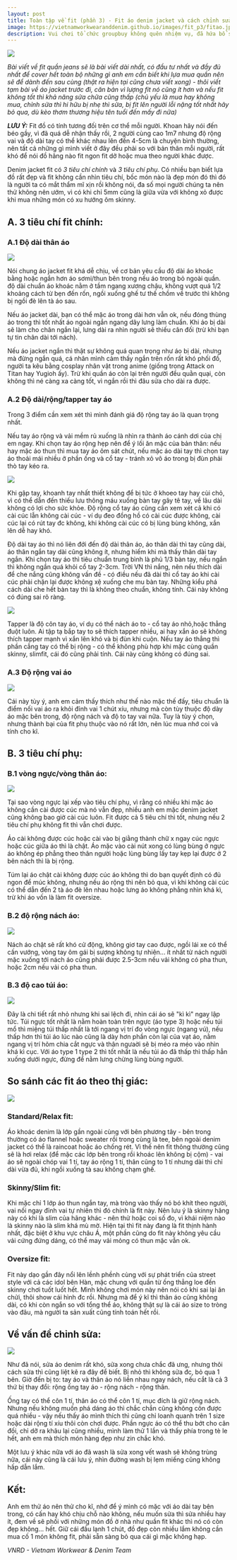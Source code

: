 ```yaml
---
layout: post
title: Toàn tập về fit (phần 3) - Fit áo denim jacket và cách chỉnh sửa
image: https://vietnamworkwearanddenim.github.io/images/fit_p3/fitao.jpg
description: Vui chơi tổ chức groupbuy không quên nhiệm vụ, đã hứa bổ sung những bài viết về mặt tư vấn kiến thức thời trang cho anh em thì phải có.
---
```


![](/images/fit_p3/fitao.jpg)

*Bài viết về fit quần jeans sẽ là bài viết dài nhất, có đầu tư nhất và đầy đủ nhất để cover hết toàn bộ những gì anh em cần biết khi lựa mua quần nên sẽ để dành đến sau cùng (thật ra hiện tại cũng chưa viết xong) - thôi viết tạm bài về áo jacket trước đi, căn bản vì lượng fit nó cũng ít hơn và nếu fit không tốt thì khả năng sửa chữa cũng thấp (chủ yếu là mua hay không mua, chỉnh sửa thì hi hữu bị nhẹ thì sửa, bị fit lên người lỗi nặng tốt nhất hãy bỏ qua, dù kèo thơm thương hiệu tên tuổi đến mấy đi nữa)*

***LƯU Ý:*** Fit đồ có tính tương đối trên cơ thể mỗi người. Khoan hãy nói đến béo gầy, vì đã quá dễ nhận thấy rồi, 2 người cùng cao 1m7 nhưng độ rộng vai và độ dài tay có thể khác nhau lên đến 4-5cm là chuyện bình thường, nên tất cả những gì mình viết ở đây đều phải so với bản thân mỗi người, rất khó để nói đồ hãng nào fit ngon fit dở hoặc mua theo người khác được.

Denim jacket fit có *3 tiêu chí chính* và *3 tiêu chí phụ*. Có nhiều bạn biết lựa đồ rất đẹp và fit không cần nhìn tiêu chí, bốc món nào là đẹp món đó thì đó là người ta có mắt thẩm mĩ xịn rồi không nói, đa số mọi người chúng ta nên thử không nên ướm, vì có khi chỉ 5mm cũng là giữa vừa với không xỏ được khi mua những món có xu hướng ôm skinny.

## A. 3 tiêu chí fit chính:

### A.1 Độ dài thân áo

![](/images/fit_p3/thanao.jpg)

Nói chung áo jacket fit khá dễ chịu, về cơ bản yêu cầu độ dài áo khoác bằng hoặc ngắn hơn áo sơmi/thun bên trong nếu áo trong bỏ ngoài quần. độ dài chuẩn áo khoác nằm ở tầm ngang xương chậu, không vượt quá 1/2 khoảng cách từ bẹn đến rốn, ngồi xuống ghế tư thế chồm về trước thì không bị ngồi đè lên tà áo sau.

Nếu áo jacket dài, bạn có thể mặc áo trong dài hơn vẫn ok, nếu đóng thùng áo trong thì tốt nhất áo ngoài ngắn ngang dây lưng làm chuẩn. Khi áo bị dài sẽ làm cho chân ngắn lại, lưng dài ra nhìn người sẽ thiếu cân đối (trừ khi bạn tự tin chân dài tới nách).

Nếu áo jacket ngắn thì thật sự không quá quan trọng như áo bị dài, nhưng mà đừng ngắn quá, cá nhân mình cảm thấy ngắn trên rốn rất khó phối đồ, người ta kêu bằng cosplay nhân vật trong anime (giống trong Attack on Titan hay Yugioh ấy). Trừ khi quần áo còn lại trên người đều quằn quại, còn không thì né càng xa càng tốt, vì ngắn rồi thì đâu sửa cho dài ra được.

### A.2 Độ dài/rộng/tapper tay áo

Trong 3 điểm cần xem xét thì mình đánh giá độ rộng tay áo là quan trọng nhất.

Nếu tay áo rộng và vải mềm rủ xuống là nhìn ra thành áo cánh dơi của chị em ngay. Khi chọn tay áo rộng hẹp nên để ý lối ăn mặc của bản thân: nếu hay mặc áo thun thì mua tay áo ôm sát chút, nếu mặc áo dài tay thì chọn tay áo thoải mái nhiều ở phần ống và cổ tay - tránh xỏ vô áo trong bị đùn phải thò tay kéo ra.

![](/images/fit_p3/nachao.jpg)

Khi gập tay, khoanh tay nhất thiết không để bị tức ở khoeo tay hay cùi chỏ, vì có thể dẫn đến thiếu lưu thông máu xuống bàn tay gây tê tay, về lâu dài không có lợi cho sức khỏe. Độ rộng cổ tay áo cũng cần xem xét cả khi có cài cúc lẫn không cài cúc - ví dụ đeo đồng hồ có cài cúc được không, cài cúc lại có rút tay đc không, khi không cài cúc có bị lùng bùng không, xắn lên dễ hay khó.

Độ dài tay áo thì nó liên đới đến độ dài thân áo, áo thân dài thì tay cũng dài, áo thân ngắn tay dài cũng không ít, nhưng hiếm khi mà thấy thân dài tay ngắn. Khi chọn tay áo thì tiêu chuẩn trung bình là phủ 1/3 bàn tay, nếu ngắn thì không ngắn quá khỏi cổ tay 2-3cm. Trời VN thì nắng, nên nếu thích dài để che nắng cũng không vấn đề - có điều nếu đã dài thì cổ tay áo khi cài cúc phải chặn lại được không xệ xuống che mu bàn tay. Những kiểu phá cách dài che hết bàn tay thì là không theo chuẩn, không tính. Cái này không có đúng sai rõ ràng.

![](/images/fit_p3/tayao.jpg)

Tapper là độ côn tay áo, ví dụ có thể nách áo to - cổ tay áo nhỏ,hoặc thẳng đuột luôn. Ai tập tạ bắp tay to sẽ thích tapper nhiều, ai hay xắn áo sẽ không thích tapper mạnh vì xắn lên khó và bị đùn khi cuộn. Nếu tay áo thẳng thì phần cẳng tay có thể bị rộng - có thể không phù hợp khi mặc cùng quần skinny, slimfit, cái đó cũng phải tính. Cái này cũng không có đúng sai.

### A.3 Độ rộng vai áo

![](/images/fit_p3/vaiao.jpg)

Cái này tùy ý, anh em cảm thấy thích như thế nào mặc thế đấy, tiêu chuẩn là điểm nối vai áo ra khỏi đỉnh vai 1 chút xíu, nhưng mà còn tùy thuộc độ dày áo mặc bên trong, độ rộng nách và độ to tay vai nữa. Tuy là tùy ý chọn, nhưng thành bại của fit phụ thuộc vào nó rất lớn, nên lúc mua nhớ coi và tính cho kĩ.

## B. 3 tiêu chí phụ:

### B.1 vòng ngực/vòng thân áo:

![](/images/fit_p3/ngucao.jpg)

Tại sao vòng ngực lại xếp vào tiêu chí phụ, vì rằng có nhiều khi mặc áo không cần cài được cúc mà nó vẫn đẹp, nhiều anh em mặc denim jacket cũng không bao giờ cài cúc luôn. Fit được cả 5 tiêu chí thì tốt, nhưng nếu 2 tiêu chí phụ không fit thì vẫn chơi được.

Áo cài không được cúc hoặc cài vào bị giằng thành chữ x ngay cúc ngực hoặc cúc giữa áo thì là chật. Áo mặc vào cài nút xong có lùng bùng ở ngực áo không ép phẳng theo thân người hoặc lùng bùng lấy tay kẹp lại được ở 2 bên nách thì là bị rộng.

Túm lại áo chật cài không được cúc áo không thì do bạn quyết định có đủ ngon để múc không, nhưng nếu áo rộng thì nên bỏ qua, vì khi không cài cúc có thể dẫn đến 2 tà áo đè lên nhau hoặc lưng áo không phẳng nhìn khá kì, trừ khi áo vốn là làm fit oversize.

### B.2 độ rộng nách áo:

![](/images/fit_p3/chat.jpg)

Nách áo chật sẽ rất khó cử động, không giơ tay cao được, ngồi lái xe có thể cấn vướng, vòng tay ôm gái bị sượng không tự nhiên... ít nhất từ nách người mặc xuống tới nách áo cũng phải được 2.5-3cm nếu vải không có pha thun, hoặc 2cm nếu vải có pha thun.

### B.3 độ cao túi áo:

![](/images/fit_p3/tuiao.jpg)

Đây là chi tiết rất nhỏ nhưng khi sai lệch đi, nhìn cái áo sẽ "kì kì" ngay lập tức. Túi ngực tốt nhất là nằm hoàn toàn trên ngực (áo type 3) hoặc nếu túi mổ thì miệng túi thấp nhất là tới ngang vị trí đo vòng ngực (ngang vú), nếu thấp hơn thì túi áo lúc nào cũng là dày hơn phần còn lại của vạt áo, nằm ngang vị trí hõm chia cắt ngực và thân ngưaời sẽ bị méo ra méo vào nhìn khá kì cục. Với áo type 1 type 2 thì tốt nhất là nếu túi áo đã thấp thì thấp hẳn xuống dưới ngực, đừng để nằm lưng chừng lùng bùng người.

## So sánh các fit áo theo thị giác:

![](/images/fit_p3/fitao.jpg)

### Standard/Relax fit:

Áo khoác denim là lớp gần ngoài cùng với bên phương tây - bên trong thường có áo flannel hoặc sweater rồi trong cùng là tee, bên ngoài denim jacket có thể là raincoat hoặc áo chống rét. Vì thế nên fit thông thường cũng sẽ là hơi relax (để mặc các lớp bên trong rồi khoác lên không bị cộm) - vai áo sẽ ngoài chóp vai 1 tí, tay áo rộng 1 tí, thân cũng to 1 tí nhưng dài thì chỉ dài vừa đủ, khi ngồi xuống tà sau không chạm ghế.

### Skinny/Slim fit:

Khi mặc chỉ 1 lớp áo thun ngắn tay, mà tròng vào thấy nó bó khít theo người, vai nối ngay đỉnh vai tự nhiên thì đó chính là fit này. Nên lưu ý là skinny hãng này có khi là slim của hãng khác - nên thử hoặc coi số đo, vì khái niệm nào là skinny nào là slim khá mù mờ. Hiện tại thì fit này đang là fit thịnh hành nhất, đặc biệt ở khu vực châu Á, một phần cũng do fit này không yêu cầu vải cứng đứng dáng, có thể may vải mỏng có thun mặc vẫn ok.

### Oversize fit:

Fit này dạo gần đây nổi lên lềnh phềnh cùng với sự phát triển của street style với cả các idol bên Hàn, mặc chung với quần từ ống thẳng loe đến skinny chơi tuốt luốt hết. Mình không chơi món này nên nói có khi sai lại ăn chửi, thôi show cái hình đc rồi. Nhưng mà để ý kĩ thì thân áo cũng không dài, có khi còn ngắn so với tổng thể áo, không thật sự là cái áo size to tròng vào đâu, mà người ta sản xuất cũng tính toán hết rồi.

## Về vấn đề chỉnh sửa:

![](/images/fit_p3/suaao.jpg)

Như đã nói, sửa áo denim rất khó, sửa xong chưa chắc đã ưng, nhưng thôi cách sửa thì cũng liệt kê ra đây để biết. Bị nhỏ thì không sửa đc, bỏ qua 1 bên. Giờ đến bị to: tay áo và thân áo nó liền nhau ngay nách, nếu cắt là cả 3 thứ bị thay đổi: rộng ống tay áo - rộng nách - rộng thân.

Ống tay có thể côn 1 tí, thân áo có thể côn 1 tí, mục đích là giữ rộng nách. Nhưng nếu không muốn phá dáng áo thì chắc chắn cũng không côn được quá nhiều - vậy nếu thấy áo mình thích thì cũng chỉ loanh quanh trên 1 size hoặc dài rộng tí xíu thôi còn chơi được. Phần ngực áo có thể thu bớt cho cân đối, chỉ dỡ ra khâu lại cũng nhiều, mình làm thử 1 lần và thấy phía trong tè le hết, anh em mà thích món hàng đẹp như zin chắc khó.

Một lưu ý khác nữa với áo đã wash là sửa xong vết wash sẽ không trùng nữa, cái này cũng là cái lưu ý, nhìn đường wash bị lẹm miếng cũng không hấp dẫn lắm.

## Kết:

Anh em thử áo nên thử cho kĩ, nhớ để ý mình có mặc với áo dài tay bên trong, có cấn hay khó chịu chỗ nào không, nếu muốn sửa thì sửa nhiều hay ít, đem về sẽ phối với những món đồ ở nhà như quần fit khác thì nó có còn đẹp không... hết. Giữ cái đầu lạnh 1 chút, đồ đẹp còn nhiều lắm không cần mua cố 1 món không fit, phải sẵn sàng bỏ qua cái gì mặc không hạp.

*VNRD - Vietnam Workwear & Denim Team*

